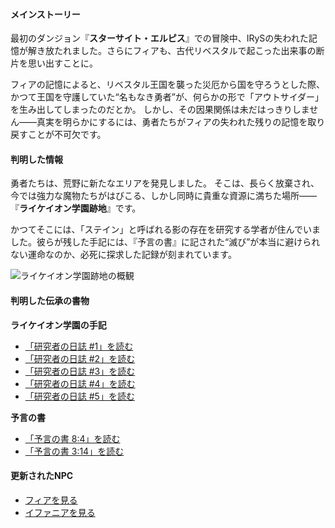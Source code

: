 <!-- title: 伝承まとめ -->
<!-- status: なし -->

#### メインストーリー

最初のダンジョン『**スターサイト・エルピス**』での冒険中、IRySの失われた記憶が解き放たれました。さらにフィアも、古代リベスタルで起こった出来事の断片を思い出すことに。

フィアの記憶によると、リベスタル王国を襲った災厄から国を守ろうとした際、かつて王国を守護していた“名もなき勇者”が、何らかの形で「アウトサイダー」を生み出してしまったのだとか。
しかし、その因果関係は未だはっきりしません――真実を明らかにするには、勇者たちがフィアの失われた残りの記憶を取り戻すことが不可欠です。

#### 判明した情報

勇者たちは、荒野に新たなエリアを発見しました。
そこは、長らく放棄され、今では強力な魔物たちがはびこる、しかし同時に貴重な資源に満ちた場所――『**ライケイオン学園跡地**』です。

かつてそこには、「ステイン」と呼ばれる影の存在を研究する学者が住んでいました。彼らが残した手記には、『予言の書』に記された“滅び”が本当に避けられない運命なのか、必死に探求した記録が刻まれています。

![ライケイオン学園跡地の概観](/images-opt/lore-lykeion-campus-opt.webp)

#### 判明した伝承の書物

**ライケイオン学園の手記**

- [「研究者の日誌 #1」を読む](#text:researchers-journal-1)
- [「研究者の日誌 #2」を読む](#text:researchers-journal-2)
- [「研究者の日誌 #3」を読む](#text:researchers-journal-3)
- [「研究者の日誌 #4」を読む](#text:researchers-journal-4)
- [「研究者の日誌 #5」を読む](#text:researchers-journal-5)

**予言の書**

- [「予言の書 8:4」を読む](#text:book-of-prophecies-8-4)
- [「予言の書 3:14」を読む](#text:book-of-prophecies-3-14)

#### 更新されたNPC

- [フィアを見る](#node:fia)
- [イファニアを見る](#node:iphania)